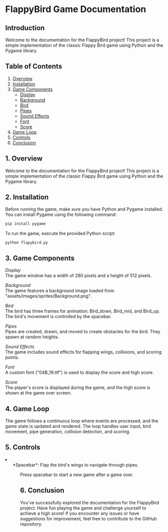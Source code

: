 # FlappyBird Game Documentation

## Introduction

Welcome to the documentation for the FlappyBird project! This project is a simple implementation of the classic Flappy Bird game using Python and the Pygame library.

## Table of Contents

1. [Overview](#overview)
2. [Installation](#installation)
3. [Game Components](#game-components)
   - [Display](#display)
   - [Background](#background)
   - [Bird](#bird)
   - [Pipes](#pipes)
   - [Sound Effects](#sound-effects)
   - [Font](#font)
   - [Score](#score)
4. [Game Loop](#game-loop)
5. [Controls](#controls)
6. [Conclusion](#conclusion)

## 1. Overview
Welcome to the documentation for the FlappyBird project! This project is a simple implementation of the classic Flappy Bird game using Python and the Pygame library.

## 2. Installation
Before running the game, make sure you have Python and Pygame installed. You can install Pygame using the following command:
```bash
pip install pygame
```

To run the game, execute the provided Python script:
```
python flapybird.py
```
## 3. Game Components

*Display*  
The game window has a width of 280 pixels and a height of 512 pixels.  

*Background*  
The game features a background image loaded from "assets/images/sprites/Background.png".  

*Bird*  
The bird has three frames for animation: Bird_down, Bird_mid, and Bird_up. The bird's movement is controlled by the spacebar.  

*Pipes*  
Pipes are created, drawn, and moved to create obstacles for the bird. They spawn at random heights.  

*Sound Effects*  
The game includes sound effects for flapping wings, collisions, and scoring points.  

*Font*  
A custom font ("04B_19.ttf") is used to display the score and high score.  

*Score*  
The player's score is displayed during the game, and the high score is shown at the game over screen.  

## 4. Game Loop
The game follows a continuous loop where events are processed, and the game state is updated and rendered. The loop handles user input, bird movement, pipe generation, collision detection, and scoring.  

## 5. Controls
<li>
<ol> *Spacebar*: Flap the bird's wings to navigate through pipes.  
	<ol> Press spacebar to start a new game after a game over.  
	</li>

## 6. Conclusion
 You've successfully explored the documentation for the FlappyBird project. Have fun playing the game and challenge yourself to achieve a high score! If you encounter any issues or have suggestions for improvement, feel free to contribute to the GitHub repository.  